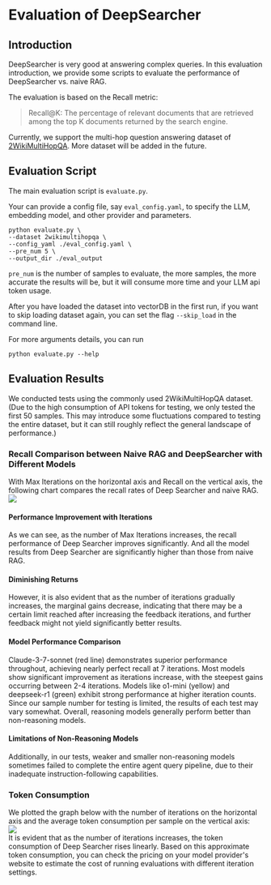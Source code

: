 # Evaluation of DeepSearcher
## Introduction
DeepSearcher is very good at answering complex queries. In this evaluation introduction, we provide some scripts to evaluate the performance of DeepSearcher vs. naive RAG.

The evaluation is based on the Recall metric:

> Recall@K: The percentage of relevant documents that are retrieved among the top K documents returned by the search engine.

Currently, we support the multi-hop question answering dataset of [2WikiMultiHopQA](https://paperswithcode.com/dataset/2wikimultihopqa). More dataset will be added in the future.

## Evaluation Script
The main evaluation script is `evaluate.py`. 

Your can provide a config file, say `eval_config.yaml`, to specify the LLM, embedding model, and other provider and parameters.
```shell
python evaluate.py \
--dataset 2wikimultihopqa \
--config_yaml ./eval_config.yaml \
--pre_num 5 \
--output_dir ./eval_output
```
`pre_num` is the number of samples to evaluate, the more samples, the more accurate the results will be, but it will consume more time and your LLM api token usage.

After you have loaded the dataset into vectorDB in the first run, if you want to skip loading dataset again, you can set the flag `--skip_load` in the command line.

For more arguments details, you can run
```shell
python evaluate.py --help
```

## Evaluation Results  
We conducted tests using the commonly used 2WikiMultiHopQA dataset. (Due to the high consumption of API tokens for testing, we only tested the first 50 samples. This may introduce some fluctuations compared to testing the entire dataset, but it can still roughly reflect the general landscape of performance.)

### Recall Comparison between Naive RAG and DeepSearcher with Different Models
With Max Iterations on the horizontal axis and Recall on the vertical axis, the following chart compares the recall rates of Deep Searcher and naive RAG.
![](plot_results/max_iter_vs_recall.png)
#### Performance Improvement with Iterations
As we can see, as the number of Max Iterations increases, the recall performance of Deep Searcher improves significantly. And all the model results from Deep Searcher are significantly higher than those from naive RAG.

#### Diminishing Returns
However, it is also evident that as the number of iterations gradually increases, the marginal gains decrease, indicating that there may be a certain limit reached after increasing the feedback iterations, and further feedback might not yield significantly better results.

#### Model Performance Comparison
Claude-3-7-sonnet (red line) demonstrates superior performance throughout, achieving nearly perfect recall at 7 iterations. Most models show significant improvement as iterations increase, with the steepest gains occurring between 2-4 iterations. Models like o1-mini (yellow) and deepseek-r1 (green) exhibit strong performance at higher iteration counts. Since our sample number for testing is limited, the results of each test may vary somewhat. 
Overall, reasoning models generally perform better than non-reasoning models. 

#### Limitations of Non-Reasoning Models
Additionally, in our tests, weaker and smaller non-reasoning models sometimes failed to complete the entire agent query pipeline, due to their inadequate instruction-following capabilities.

### Token Consumption
We plotted the graph below with the number of iterations on the horizontal axis and the average token consumption per sample on the vertical axis:  
![](plot_results/max_iter_vs_avg_token_usage.png)  
It is evident that as the number of iterations increases, the token consumption of Deep Searcher rises linearly. Based on this approximate token consumption, you can check the pricing on your model provider's website to estimate the cost of running evaluations with different iteration settings.